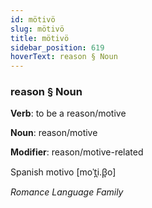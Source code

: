```yaml
---
id: mötivö
slug: mötivö
title: mötivö
sidebar_position: 619
hoverText: reason § Noun
---
```


### reason § Noun

**Verb**: to be a reason/motive

**Noun**: reason/motive

**Modifier**: reason/motive-related

Spanish motivo [moˈt̪i.β̞o]

*Romance Language Family*